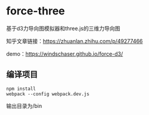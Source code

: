 # force-three
基于d3力导向图模拟器和three.js的三维力导向图

知乎文章链接：https://zhuanlan.zhihu.com/p/49277466

demo：https://windschaser.github.io/force-d3/
## 编译项目
```
npm install
webpack --config webpack.dev.js
```
输出目录为/bin
